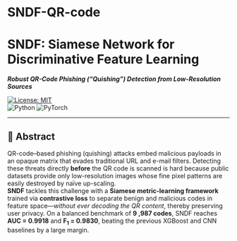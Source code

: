 # SNDF-QR-code
# SNDF: Siamese Network for Discriminative Feature Learning  
_**Robust QR-Code Phishing (“Quishing”) Detection from Low-Resolution Sources**_

[![License: MIT](https://img.shields.io/badge/License-MIT-blue.svg)](#license)  
![Python](https://img.shields.io/badge/python-3.9%20|%203.10%20|%203.11-blue) ![PyTorch](https://img.shields.io/badge/pytorch-2.1+-red)

---

## 📜 Abstract
QR-code–based phishing (quishing) attacks embed malicious payloads in an opaque matrix that evades traditional URL and e-mail filters. Detecting these threats directly **before** the QR code is scanned is hard because public datasets provide only low-resolution images whose fine pixel patterns are easily destroyed by naïve up-scaling.  
**SNDF** tackles this challenge with a **Siamese metric-learning framework** trained via **contrastive loss** to separate benign and malicious codes in feature space—_without ever decoding the QR content_, thereby preserving user privacy. On a balanced benchmark of **9 ,987 codes**, SNDF reaches **AUC = 0.9918** and **F<sub>1</sub> = 0.9830**, beating the previous XGBoost and CNN baselines by a large margin.


